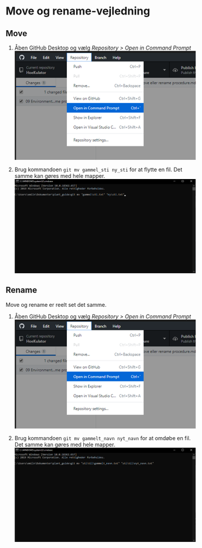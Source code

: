 # Move og rename-vejledning
## Move
1. Åben GitHub Desktop og vælg *Repository > Open in Command Prompt*
![Billede1](./Billeder_til_move_rename_procedure\billede1.png)

2. Brug kommandoen `git mv gammel_sti ny_sti` for at flytte en fil. Det samme kan gøres med hele mapper.
![Billede2](./Billeder_til_move_rename_procedure\billede2.png)

## Rename
Move og rename er reelt set det samme.

1. Åben GitHub Desktop og vælg *Repository > Open in Command Prompt*
![Billede1](./Billeder_til_move_rename_procedure\billede1.png)

2. Brug kommandoen `git mv gammelt_navn nyt_navn` for at omdøbe en fil. Det samme kan gøres med hele mapper.
![Billede3](./Billeder_til_move_rename_procedure\billede3.png)